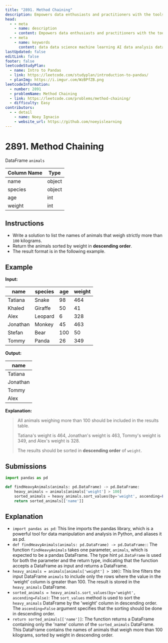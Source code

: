 ```yaml
---
title: "2891. Method Chaining"
description: Empowers data enthusiasts and practitioners with the tools and knowledge to unlock the potential of data.
head:
  - - meta
    - name: description
    - content: Empowers data enthusiasts and practitioners with the tools and knowledge to unlock the potential of data.
  - - meta
    - name: keywords
      content: data data science machine learning AI data analysis data-driven data enthusiasts data practitioners
lastUpdated: false
editLink: false
footer: false
leetcodeStudyPlan:
  - name: Intro to Pandas
  - link: https://leetcode.com/studyplan/introduction-to-pandas/
  - planImg: https://i.imgur.com/WzBPfZB.png
leetcodeInformation:
  - number: 2891
  - problemName: Method Chaining
  - link: https://leetcode.com/problems/method-chaining/
  - difficulty: Easy
contributors:
  - - detail
    - name: Noey Ignacio
    - website_url: https://github.com/noeyislearning
---
```


# 2891. Method Chaining

DataFrame `animals`

<ScrollableTableContainer>

| Column Name | Type   |
| ----------- | ------ |
| name        | object |
| species     | object |
| age         | int    |
| weight      | int    |

</ScrollableTableContainer>

## Instructions

- Write a solution to list the names of animals that weigh strictly more than `100` kilograms.
- Return the animals sorted by weight in **descending order**.
- The result format is in the following example.

## Example

**Input:**

<ScrollableTableContainer>

| name     | species | age | weight |
| -------- | ------- | --- | ------ |
| Tatiana  | Snake   | 98  | 464    |
| Khaled   | Giraffe | 50  | 41     |
| Alex     | Leopard | 6   | 328    |
| Jonathan | Monkey  | 45  | 463    |
| Stefan   | Bear    | 100 | 50     |
| Tommy    | Panda   | 26  | 349    |

</ScrollableTableContainer>

**Output:**

<ScrollableTableContainer>

| name     |
| -------- |
| Tatiana  |
| Jonathan |
| Tommy    |
| Alex     |

</ScrollableTableContainer>

**Explanation:**

> All animals weighing more than $100$ should be included in the results table.
>
> Tatiana's weight is $464$, Jonathan's weight is $463$, Tommy's weight is $349$, and Alex's weight is $328$.
>
> The results should be sorted in **descending order** of `weight`.

## Submissions

```python :line-numbers
import pandas as pd

def findHeavyAnimals(animals: pd.DataFrame) -> pd.DataFrame:
    heavy_animals = animals[animals['weight'] > 100]
    sorted_animals = heavy_animals.sort_values(by='weight', ascending=False)
    return sorted_animals[['name']]
```

## Explanation

<CustomAccordion title="Python (Pandas)" submitted_by="@noeyislearning" submit_website_url="https://github.com/noeyislearning" :collapsed=false>

- `import pandas as pd`: This line imports the pandas library, which is a powerful tool for data manipulation and analysis in Python, and aliases it as pd.
- `def findHeavyAnimals(animals: pd.DataFrame) -> pd.DataFrame:`: The function `findHeavyAnimals` takes one parameter, `animals`, which is expected to be a pandas DataFrame. The type hint `pd.DataFrame` is used for both the parameter and the return type, indicating that the function accepts a DataFrame as input and returns a DataFrame.
- `heavy_animals = animals[animals['weight'] > 100]`: This line filters the input DataFrame `animals` to include only the rows where the value in the 'weight' column is greater than 100. The result is stored in the `heavy_animals` DataFrame.
- `sorted_animals = heavy_animals.sort_values(by='weight', ascending=False)`: The `sort_values` method is used to sort the `heavy_animals` DataFrame by the 'weight' column in descending order. The `ascending=False` argument specifies that the sorting should be done in descending order.
- `return sorted_animals[['name']]`: The function returns a DataFrame containing only the 'name' column of the `sorted_animals` DataFrame. This DataFrame contains the names of animals that weigh more than 100 kilograms, sorted by weight in descending order.

</CustomAccordion>
